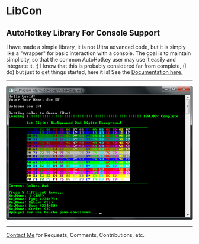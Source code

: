 LibCon
======================================================
AutoHotkey Library For Console Support
------------------------------------------------
I have made a simple library, it is not Ultra advanced code, but it is simply like a "wrapper" for basic interaction with a console.
The goal is to maintain simplicity, so that the common AutoHotkey user may use it easily and integrate it. ;)
I know that this is probably considered far from complete, (I do) but just to get things started, here it is! See the [Documentation here.](LibCon_docs.md)
  
------------------------------------------------
![Preview](preview.png "Preview")
  
------------------------------------------------
[Contact Me](mailto:joedf@users.sourceforge.net) for Requests, Comments, Contributions, etc.